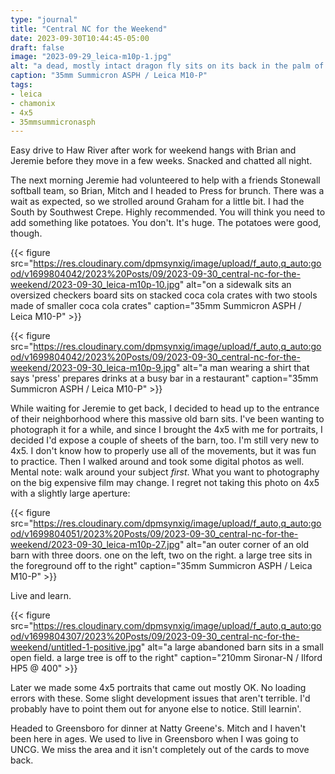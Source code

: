 ```yaml
---
type: "journal"
title: "Central NC for the Weekend"
date: 2023-09-30T10:44:45-05:00
draft: false
image: "2023-09-29_leica-m10p-1.jpg"
alt: "a dead, mostly intact dragon fly sits on its back in the palm of a man's hands"
caption: "35mm Summicron ASPH / Leica M10-P"
tags:
- leica
- chamonix
- 4x5
- 35mmsummicronasph
---
```


Easy drive to Haw River after work for weekend hangs with Brian and Jeremie before they move in a few weeks. Snacked and chatted all night. 

The next morning Jeremie had volunteered to help with a friends Stonewall softball team, so Brian, Mitch and I headed to Press for brunch. There was a wait as expected, so we strolled around Graham for a little bit. I had the South by Southwest Crepe. Highly recommended. You will think you need to add something like potatoes. You don't. It's huge. The potatoes were good, though.

{{< figure src="https://res.cloudinary.com/dpmsynxig/image/upload/f_auto,q_auto:good/v1699804042/2023%20Posts/09/2023-09-30_central-nc-for-the-weekend/2023-09-30_leica-m10p-10.jpg" alt="on a sidewalk sits an oversized checkers board sits on stacked coca cola crates with two stools made of smaller coca cola crates" caption="35mm Summicron ASPH / Leica M10-P" >}}

{{< figure src="https://res.cloudinary.com/dpmsynxig/image/upload/f_auto,q_auto:good/v1699804042/2023%20Posts/09/2023-09-30_central-nc-for-the-weekend/2023-09-30_leica-m10p-9.jpg" alt="a man wearing a shirt that says 'press' prepares drinks at a busy bar in a restaurant" caption="35mm Summicron ASPH / Leica M10-P" >}}

While waiting for Jeremie to get back, I decided to head up to the entrance of their neighborhood where this massive old barn sits. I've been wanting to photograph it for a while, and since I brought the 4x5 with me for portraits, I decided I'd expose a couple of sheets of the barn, too. I'm still very new to 4x5. I don't know how to properly use all of the movements, but it was fun to practice. Then I walked around and took some digital photos as well. Mental note: walk around your subject _first_. What you want to photography on the big expensive film may change. I regret not taking this photo on 4x5 with a slightly large aperture:

{{< figure src="https://res.cloudinary.com/dpmsynxig/image/upload/f_auto,q_auto:good/v1699804051/2023%20Posts/09/2023-09-30_central-nc-for-the-weekend/2023-09-30_leica-m10p-27.jpg" alt="an outer corner of an old barn with three doors. one on the left, two on the right. a large tree sits in the foreground off to the right" caption="35mm Summicron ASPH / Leica M10-P" >}}

Live and learn.

{{< figure src="https://res.cloudinary.com/dpmsynxig/image/upload/f_auto,q_auto:good/v1699804307/2023%20Posts/09/2023-09-30_central-nc-for-the-weekend/untitled-1-positive.jpg" alt="a large abandoned barn sits in a small open field. a large tree is off to the right" caption="210mm Sironar-N / Ilford HP5 @ 400" >}}

Later we made some 4x5 portraits that came out mostly OK. No loading errors with these. Some slight development issues that aren't terrible. I'd probably have to point them out for anyone else to notice. Still learnin'.

Headed to Greensboro for dinner at Natty Greene's. Mitch and I haven't been here in ages. We used to live in Greensboro when I was going to UNCG. We miss the area and it isn't completely out of the cards to move back.
